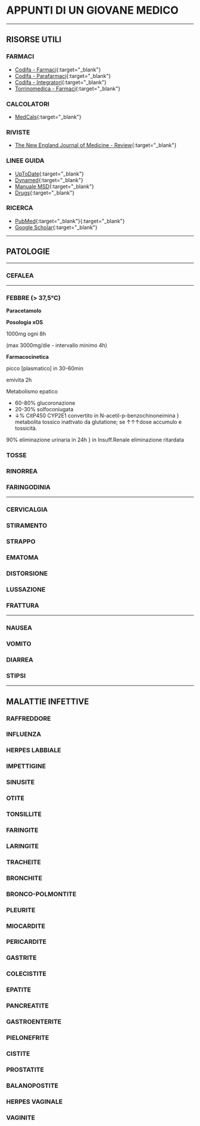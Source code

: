 # APPUNTI DI UN GIOVANE MEDICO

- - -

## RISORSE UTILI

### FARMACI

- [Codifa - Farmaci](https://www.codifa.it/farmaci){:target="_blank"}
- [Codifa - Parafarmaci](https://www.codifa.it/parafarmaci){:target="_blank"}
- [Codifa - Integratori](https://www.codifa.it/integratori){:target="_blank"}
- [Torrinomedica - Farmaci](https://www.torrinomedica.it/cercaunfarmaco){:target="_blank"}

### CALCOLATORI
- [MedCals](https://www.mdcalc.com/){:target="_blank"}

### RIVISTE

- [The New England Journal of Medicine - Review](https://www.nejm.org/medical-articles/review-article?){:target="_blank"}

### LINEE GUIDA

- [UpToDate](https://www.wolterskluwer.com/en/solutions/uptodate){:target="_blank"}
- [Dynamed](https://www.dynamed.com/){:target="_blank"}
- [Manuale MSD](https://www.msdmanuals.com/it/professionale){:target="_blank"}
- [Drugs](https://www.drugs.com){:target="_blank"}

### RICERCA

- [PubMed](https://pubmed.ncbi.nlm.nih.gov){:target="_blank"}{:target="_blank"}
- [Google Scholar](https://www.deepl.com/translator){:target="_blank"}

- - -

## PATOLOGIE

---

### CEFALEA

---



### FEBBRE (> 37,5°C)

**Paracetamolo**

**Posologia xOS**

1000mg ogni 8h

(max 3000mg/die - intervallo minimo 4h)

**Farmacocinetica**

picco [plasmatico] in 30-60min

emivita 2h

Metabolismo epatico
- 60-80% glucoronazione
- 20-30% solfoconiugata
- &darr;% CitP450 CYP2E1 convertito in N-acetil-p-benzochinoneimina } metabolita tossico inattvato da glutatione; se &uarr;&uarr;&uarr;dose accumulo e tossicità.

90% eliminazione urinaria in 24h } in Insuff.Renale eliminazione ritardata





### TOSSE

### RINORREA

### FARINGODINIA

---

### CERVICALGIA

### STIRAMENTO

### STRAPPO

### EMATOMA

### DISTORSIONE

### LUSSAZIONE

### FRATTURA

---

### NAUSEA

### VOMITO

### DIARREA

### STIPSI

---

## MALATTIE INFETTIVE

### RAFFREDDORE

### INFLUENZA

### HERPES LABBIALE

### IMPETTIGINE

### SINUSITE

### OTITE

### TONSILLITE

### FARINGITE

### LARINGITE

### TRACHEITE

### BRONCHITE

### BRONCO-POLMONTITE

### PLEURITE

### MIOCARDITE

### PERICARDITE

### GASTRITE

### COLECISTITE

### EPATITE

### PANCREATITE

### GASTROENTERITE

### PIELONEFRITE

### CISTITE

### PROSTATITE

### BALANOPOSTITE

### HERPES VAGINALE

### VAGINITE

